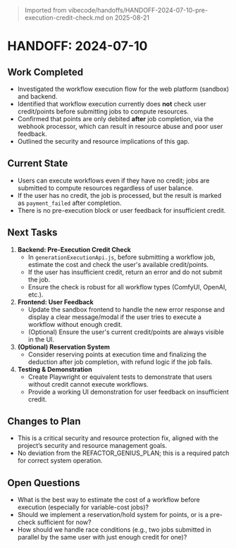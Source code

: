 > Imported from vibecode/handoffs/HANDOFF-2024-07-10-pre-execution-credit-check.md on 2025-08-21

# HANDOFF: 2024-07-10

## Work Completed
- Investigated the workflow execution flow for the web platform (sandbox) and backend.
- Identified that workflow execution currently does **not** check user credit/points before submitting jobs to compute resources.
- Confirmed that points are only debited **after** job completion, via the webhook processor, which can result in resource abuse and poor user feedback.
- Outlined the security and resource implications of this gap.

## Current State
- Users can execute workflows even if they have no credit; jobs are submitted to compute resources regardless of user balance.
- If the user has no credit, the job is processed, but the result is marked as `payment_failed` after completion.
- There is no pre-execution block or user feedback for insufficient credit.

## Next Tasks
1. **Backend: Pre-Execution Credit Check**
   - In `generationExecutionApi.js`, before submitting a workflow job, estimate the cost and check the user's available credit/points.
   - If the user has insufficient credit, return an error and do not submit the job.
   - Ensure the check is robust for all workflow types (ComfyUI, OpenAI, etc.).
2. **Frontend: User Feedback**
   - Update the sandbox frontend to handle the new error response and display a clear message/modal if the user tries to execute a workflow without enough credit.
   - (Optional) Ensure the user's current credit/points are always visible in the UI.
3. **(Optional) Reservation System**
   - Consider reserving points at execution time and finalizing the deduction after job completion, with refund logic if the job fails.
4. **Testing & Demonstration**
   - Create Playwright or equivalent tests to demonstrate that users without credit cannot execute workflows.
   - Provide a working UI demonstration for user feedback on insufficient credit.

## Changes to Plan
- This is a critical security and resource protection fix, aligned with the project’s security and resource management goals.
- No deviation from the REFACTOR_GENIUS_PLAN; this is a required patch for correct system operation.

## Open Questions
- What is the best way to estimate the cost of a workflow before execution (especially for variable-cost jobs)?
- Should we implement a reservation/hold system for points, or is a pre-check sufficient for now?
- How should we handle race conditions (e.g., two jobs submitted in parallel by the same user with just enough credit for one)? 
